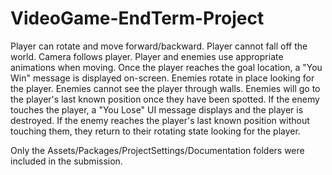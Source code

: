 # VideoGame-EndTerm-Project

Player can rotate and move forward/backward. Player cannot fall off the world. Camera follows player. Player and enemies use appropriate animations when moving. Once the player reaches the goal location, a "You Win" message is displayed on-screen. Enemies rotate in place looking for the player. Enemies cannot see the player through walls. Enemies will go to the player's last known position once they have been spotted. If the enemy touches the player, a "You Lose" UI message displays and the player is destroyed. If the enemy reaches the player's last known position without touching them, they return to their rotating state looking for the player.

Only the Assets/Packages/ProjectSettings/Documentation folders were included in the submission.
